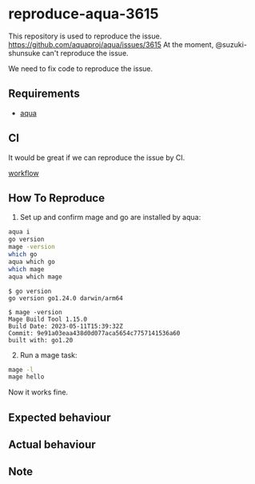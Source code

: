 # reproduce-aqua-3615

This repository is used to reproduce the issue. https://github.com/aquaproj/aqua/issues/3615
At the moment, @suzuki-shunsuke can't reproduce the issue.

We need to fix code to reproduce the issue.

## Requirements

- [aqua](https://aquaproj.github.io/docs/install)

## CI

It would be great if we can reproduce the issue by CI.

[workflow](.github/workflows/test.yaml)

## How To Reproduce

1. Set up and confirm mage and go are installed by aqua:

```sh
aqua i
go version
mage -version
which go
aqua which go
which mage
aqua which mage
```

```console
$ go version
go version go1.24.0 darwin/arm64

$ mage -version
Mage Build Tool 1.15.0
Build Date: 2023-05-11T15:39:32Z
Commit: 9e91a03eaa438d0d077aca5654c7757141536a60
built with: go1.20
```

2. Run a mage task:

```sh
mage -l
mage hello
```

Now it works fine.

## Expected behaviour

## Actual behaviour

## Note
